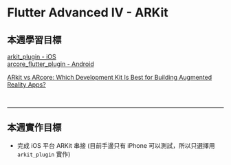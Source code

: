 # Flutter Advanced IV - ARKit

## 本週學習目標

[arkit_plugin - iOS](https://pub.dev/packages/arkit_plugin)  
[arcore_flutter_plugin - Android](https://pub.dev/packages/arcore_flutter_plugin)

[ARkit vs ARcore: Which Development Kit Is Best for Building Augmented Reality Apps?](https://www.modelry.ai/blog/arkit-vs-arcore)

<br>

---

## 本週實作目標

- 完成 iOS 平台 ARKit 串接 (目前手邊只有 iPhone 可以測試，所以只選擇用 `arkit_plugin` 實作)
